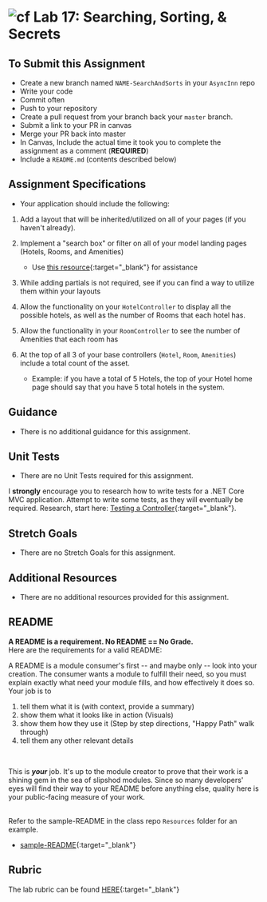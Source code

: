 ![cf](http://i.imgur.com/7v5ASc8.png) Lab 17: Searching, Sorting, & Secrets
=====================================

## To Submit this Assignment
- Create a new branch named `NAME-SearchAndSorts` in your `AsyncInn` repo
- Write your code
- Commit often
- Push to your repository
- Create a pull request from your branch back your `master` branch.
- Submit a link to your PR in canvas
- Merge your PR back into master
- In Canvas, Include the actual time it took you to complete the assignment as a comment (**REQUIRED**)
- Include a `README.md` (contents described below)


## Assignment Specifications
- Your application should include the following:
1. Add a layout that will be inherited/utilized on all of your pages (if you haven't already). 
2. Implement a "search box" or filter on all of your model landing pages (Hotels, Rooms, and Amenities) 
	- Use [this resource](https://docs.microsoft.com/en-us/aspnet/core/tutorials/first-mvc-app/search?view=aspnetcore-2.1){:target="_blank"} for assistance
3. While adding partials is not required, see if you can find a way to utilize them within your layouts

4. Allow the functionality on your `HotelController` to display all the possible hotels, as well as the number of Rooms that each hotel has. 
5. Allow the functionality in your `RoomController` to see the number of Amenities that each room has
6. At the top of all 3 of your base controllers (`Hotel`, `Room`, `Amenities`) include a total count of the asset. 
	- Example: if you have a total of 5 Hotels, the top of your Hotel home page should say that you have 5 total hotels in the system.


## Guidance
- There is no additional guidance for this assignment.


## Unit Tests
- There are no Unit Tests required for this assignment.

I **strongly** encourage you to research how to write tests for a .NET Core MVC application. Attempt to write some tests, as they will eventually be required.  Research, start here: [Testing a Controller](https://docs.microsoft.com/en-us/aspnet/core/mvc/controllers/testing){:target="_blank"}. 


## Stretch Goals
- There are no Stretch Goals for this assignment.


## Additional Resources
- There are no additional resources provided for this assignment.


## README

**A README is a requirement. No README == No Grade.** <br /> 
Here are the requirements for a valid README: <br />


A README is a module consumer's first -- and maybe only -- look into your creation. The consumer wants a module to fulfill their need, so you must explain exactly what need your module fills, and how effectively it does so.
<br />
Your job is to

1. tell them what it is (with context, provide a summary)
2. show them what it looks like in action (Visuals)
3. show them how they use it (Step by step directions, "Happy Path" walk through)
4. tell them any other relevant details
<br />

This is ***your*** job. It's up to the module creator to prove that their work is a shining gem in the sea of slipshod modules. Since so many developers' eyes will find their way to your README before anything else, quality here is your public-facing measure of your work.

<br /> Refer to the sample-README in the class repo `Resources` folder for an example. 
- [sample-README](https://github.com/noffle/art-of-readme){:target="_blank"}

## Rubric

The lab rubric can be found [HERE](../Resources/rubric){:target="_blank"} 